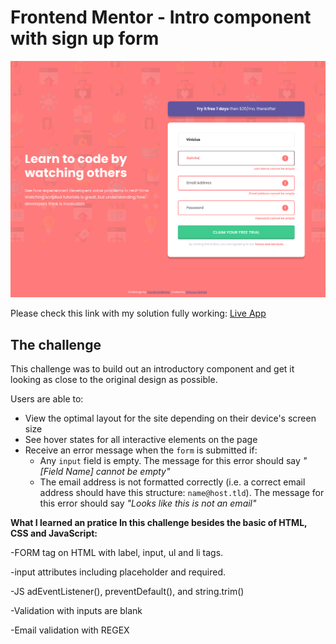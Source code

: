# Frontend Mentor - Intro component with sign up form

![A preview for my solution of the Intro component with sign up form coding challenge](Desktop_Preview.png)

Please check this link with my solution fully working:
[Live App](https://fem-sign-up-form.vercel.app/)

## The challenge

This challenge was to build out an introductory component and get it looking as close to the original design as possible.

Users are able to:

- View the optimal layout for the site depending on their device's screen size
- See hover states for all interactive elements on the page
- Receive an error message when the `form` is submitted if:
  - Any `input` field is empty. The message for this error should say *"[Field Name] cannot be empty"*
  - The email address is not formatted correctly (i.e. a correct email address should have this structure: `name@host.tld`). The message for this error should say *"Looks like this is not an email"*

**What I learned an pratice In this challenge besides the basic of HTML, CSS and JavaScript:**

-FORM tag on HTML with label, input, ul and li tags.

-input attributes including placeholder and required.

-JS adEventListener(), preventDefault(), and string.trim()

-Validation with inputs are blank

-Email validation with REGEX
